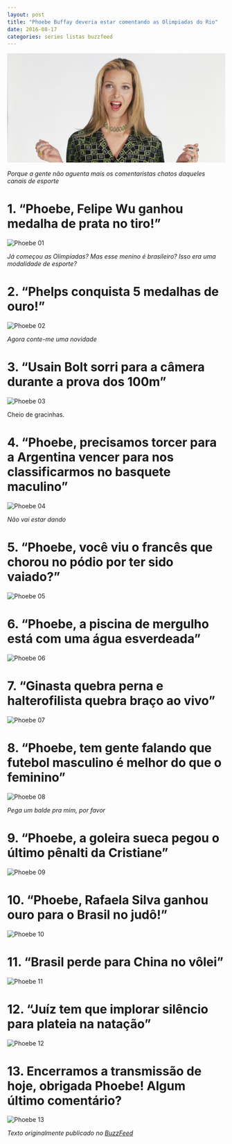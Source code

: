 ```yaml
---
layout: post
title: "Phoebe Buffay deveria estar comentando as Olimpiadas do Rio"
date: 2016-08-17
categories: series listas buzzfeed
---
```


![Phoebe Home](https://raw.githubusercontent.com/monicabulgari/monicabulgari.github.io/master/images/phoebe_00.jpg)

_Porque a gente não aguenta mais os comentaristas chatos daqueles canais de esporte_

# 1. “Phoebe, Felipe Wu ganhou medalha de prata no tiro!”

![Phoebe 01](https://raw.githubusercontent.com/monicabulgari/monicabulgari.github.io/master/images/phoebe01.gif)

_Já começou as Olimpíadas? Mas esse menino é brasileiro? Isso era uma modalidade de esporte?_

# 2. “Phelps conquista 5 medalhas de ouro!”

![Phoebe 02](https://raw.githubusercontent.com/monicabulgari/monicabulgari.github.io/master/images/pheobe02.gif)

_Agora conte-me uma novidade_

# 3. “Usain Bolt sorri para a câmera durante a prova dos 100m”

![Phoebe 03](https://raw.githubusercontent.com/monicabulgari/monicabulgari.github.io/master/images/pheobe03.gif)

Cheio de gracinhas.

# 4. “Phoebe, precisamos torcer para a Argentina vencer para nos classificarmos no basquete maculino”

![Phoebe 04](https://raw.githubusercontent.com/monicabulgari/monicabulgari.github.io/master/images/pheobe04.gif)

_Não vai estar dando_

# 5. “Phoebe, você viu o francês que chorou no pódio por ter sido vaiado?”

![Phoebe 05](https://raw.githubusercontent.com/monicabulgari/monicabulgari.github.io/master/images/pheobe05.gif)

# 6. “Phoebe, a piscina de mergulho está com uma água esverdeada”

![Phoebe 06](https://raw.githubusercontent.com/monicabulgari/monicabulgari.github.io/master/images/phpebe06.gif)

# 7. “Ginasta quebra perna e halterofilista quebra braço ao vivo”

![Phoebe 07](https://raw.githubusercontent.com/monicabulgari/monicabulgari.github.io/master/images/phoebe07.gif)

# 8. “Phoebe, tem gente falando que futebol masculino é melhor do que o feminino”

![Phoebe 08](https://raw.githubusercontent.com/monicabulgari/monicabulgari.github.io/master/images/phoebe08.gif)

_Pega um balde pra mim, por favor_

# 9. “Phoebe, a goleira sueca pegou o último pênalti da Cristiane”

![Phoebe 09](https://raw.githubusercontent.com/monicabulgari/monicabulgari.github.io/master/images/pheobe09.gif)

# 10. “Phoebe, Rafaela Silva ganhou ouro para o Brasil no judô!”

![Phoebe 10](https://raw.githubusercontent.com/monicabulgari/monicabulgari.github.io/master/images/phoebe10.gif)

# 11. “Brasil perde para China no vôlei”

![Phoebe 11](https://raw.githubusercontent.com/monicabulgari/monicabulgari.github.io/master/images/pheoebe11.gif)

# 12. “Juíz tem que implorar silêncio para plateia na natação”

![Phoebe 12](https://raw.githubusercontent.com/monicabulgari/monicabulgari.github.io/master/images/pheoebe12.gif)

# 13. Encerramos a transmissão de hoje, obrigada Phoebe! Algum último comentário?

![Phoebe 13](https://raw.githubusercontent.com/monicabulgari/monicabulgari.github.io/master/images/phoebe13.gif)

_Texto originalmente publicado no [BuzzFeed](https://www.buzzfeed.com/monicabulgari/phoebe-buffay-deveria-estar-comentando-as-olimpiad-1x9wm)_


